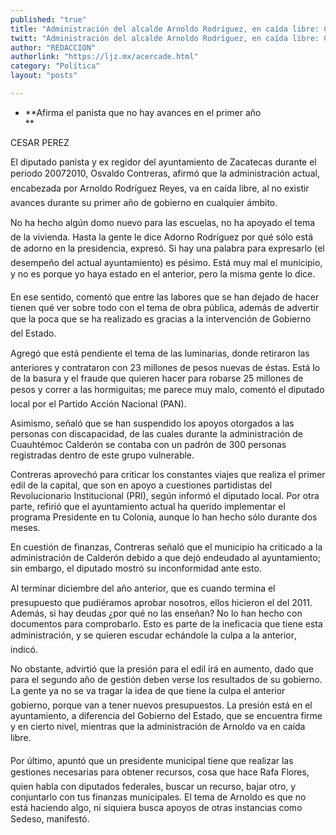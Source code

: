 ```yaml
---
published: "true"
title: "Administración del alcalde Arnoldo Rodríguez, en caída libre: Contreras"
twitt: "Administración del alcalde Arnoldo Rodríguez, en caída libre: Contreras"
author: "REDACCION"
authorlink: "https://ljz.mx/acercade.html"
category: "Política"
layout: "posts"

---
```


*   **Afirma el panista que no hay avances en el primer año   
    **


  CESAR PEREZ



  El diputado panista y ex regidor del ayuntamiento de Zacatecas durante el periodo 20072010, Osvaldo Contreras, afirmó que la administración actual, encabezada por Arnoldo Rodríguez Reyes, va en caída libre, al no existir avances durante su primer año de gobierno en cualquier ámbito.



  No ha hecho algún domo nuevo para las escuelas, no ha apoyado el tema de la vivienda. Hasta la gente le dice Adorno Rodríguez por qué sólo está de adorno en la presidencia, expresó. Si hay una palabra para expresarlo (el desempeño del actual ayuntamiento) es pésimo. Está muy mal el municipio, y no es porque yo haya estado en el anterior, pero la misma gente lo dice.



  En ese sentido, comentó que entre las labores que se han dejado de hacer tienen qué ver sobre todo con el tema de obra pública, además de advertir que la poca que se ha realizado es gracias a la intervención de Gobierno del Estado.



  Agregó que está pendiente el tema de las luminarias, donde retiraron las anteriores y contrataron con 23 millones de pesos nuevas de éstas. Está lo de la basura y el fraude que quieren hacer para robarse 25 millones de pesos y correr a las hormiguitas; me parece muy malo, comentó el diputado local por el Partido Acción Nacional (PAN).



  Asimismo, señaló que se han suspendido los apoyos otorgados a las personas con discapacidad, de las cuales durante la administración de Cuauhtémoc Calderón se contaba con un padrón de 300 personas registradas dentro de este grupo vulnerable.



  Contreras aprovechó para criticar los constantes viajes que realiza el primer edil de la capital, que son en apoyo a cuestiones partidistas del Revolucionario Institucional (PRI), según informó el diputado local. Por otra parte, refirió que el ayuntamiento actual ha querido implementar el programa Presidente en tu Colonia, aunque lo han hecho sólo durante dos meses.



  En cuestión de finanzas, Contreras señaló que el municipio ha criticado a la administración de Calderón debido a que dejó endeudado al ayuntamiento; sin embargo, el diputado mostró su inconformidad ante esto.



  Al terminar diciembre del año anterior, que es cuando termina el presupuesto que pudiéramos aprobar nosotros, ellos hicieron el del 2011. Además, si hay deudas ¿por qué no las enseñan? No lo han hecho con documentos para comprobarlo. Esto es parte de la ineficacia que tiene esta administración, y se quieren escudar echándole la culpa a la anterior, indicó.



  No obstante, advirtió que la presión para el edil irá en aumento, dado que para el segundo año de gestión deben verse los resultados de su gobierno. La gente ya no se va tragar la idea de que tiene la culpa el anterior gobierno, porque van a tener nuevos presupuestos. La presión está en el ayuntamiento, a diferencia del Gobierno del Estado, que se encuentra firme y en cierto nivel, mientras que la administración de Arnoldo va en caída libre.



  Por último, apuntó que un presidente municipal tiene que realizar las gestiones necesarias para obtener recursos, cosa que hace Rafa Flores, quien habla con diputados federales, buscar un recurso, bajar otro, y conjuntarlo con tus finanzas municipales. El tema de Arnoldo es que no está haciendo algo, ni siquiera busca apoyos de otras instancias como Sedeso, manifestó.

